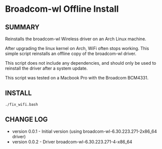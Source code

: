 # Broadcom-wl Offline Install

## SUMMARY
Reinstalls the broadcom-wl Wireless driver on an Arch Linux machine.

After upgrading the linux kernel on Arch, WiFi often stops working. This simple script reinstalls an offline copy of the broadcom-wl driver.

This script does not include any dependencies, and should only be used to reinstall the driver after a system update.

This script was tested on a Macbook Pro with the Broadcom BCM4331.


## INSTALL

    ./fix_wifi.bash


## CHANGE LOG
- version 0.0.1 - Initial version (using broadcom-wl-6.30.223.271-2x86_64 driver)
- version 0.0.2 - Driver broadcom-wl-6.30.223.271-4-x86_64
